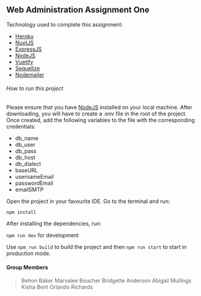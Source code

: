 ## Web Administration Assignment One

Technology used to complete this assignment:

- [Heroku](https://www.heroku.com/home)
- [NuxtJS](https://nuxtjs.org/)
- [ExpressJS](https://expressjs.com/)
- [NodeJS](https://nodejs.org/en/)
- [Vuetify](https://vuetifyjs.com/en/)
- [Sequelize](https://sequelize.org/)
- [Nodemailer](https://nodemailer.com/about/)

###### How to run this project

Please ensure that you have [NodeJS](https://nodejs.org/en/) installed on your local machine. After downloading, you will have to create a .env file in the root of the project. Once created, add the following variables to the file with the corresponding credentials:

- db_name
- db_user
- db_pass
- db_host
- db_dialect
- baseURL
- usernameEmail
- passwordEmail
- emailSMTP

Open the project in your favourite IDE. Go to the terminal and run:

`npm install`

After installing the dependencies, run:

`npm run dev` for development

Use `npm run build` to build the project and then `npm run start` to start in production mode.

#### Group Members

> Behon Baker
> Marvalee Boucher
> Bridgette Anderson
> Abigail Mullings
> Kisha Bent
> Orlando Richards
